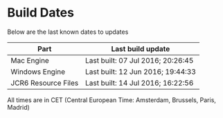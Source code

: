 # Build Dates

Below are the last known dates to updates

Part | Last build update
-----|-----
Mac Engine | Last built: 07 Jul 2016; 20:26:45
Windows Engine | Last built: 12 Jun 2016; 19:44:33
JCR6 Resource Files | Last built: 14 Jul 2016; 16:22:56
All times are in CET (Central European Time: Amsterdam, Brussels, Paris, Madrid)



